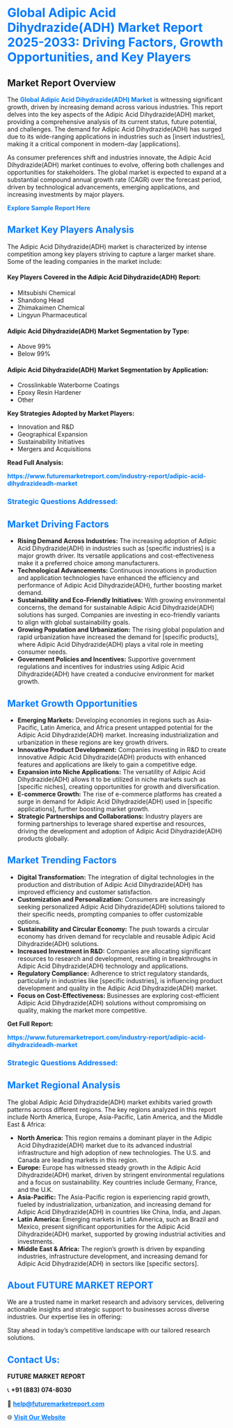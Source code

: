 <h1 style="color: #007BFF;">Global Adipic Acid Dihydrazide(ADH) Market Report 2025-2033: Driving Factors, Growth Opportunities, and Key Players</h1>

<section id="overview">
<h2>Market Report Overview</h2>
<p>The <a href="https://www.futuremarketreport.com/industry-report/adipic-acid-dihydrazideadh-market" style="color: #007BFF; text-decoration: none;"><strong>Global Adipic Acid Dihydrazide(ADH) Market</strong></a> is witnessing significant growth, driven by increasing demand across various industries. This report delves into the key aspects of the Adipic Acid Dihydrazide(ADH) market, providing a comprehensive analysis of its current status, future potential, and challenges. The demand for Adipic Acid Dihydrazide(ADH) has surged due to its wide-ranging applications in industries such as [insert industries], making it a critical component in modern-day [applications].</p>
<p>As consumer preferences shift and industries innovate, the Adipic Acid Dihydrazide(ADH) market continues to evolve, offering both challenges and opportunities for stakeholders. The global market is expected to expand at a substantial compound annual growth rate (CAGR) over the forecast period, driven by technological advancements, emerging applications, and increasing investments by major players.</p>
</section>

<section id="overview">
<p><a href="https://www.futuremarketreport.com/request-sample/reportId=47091" style="color: #007BFF; text-decoration: none;"><strong>Explore Sample Report Here</strong></a></p>
</section>

<section id="key-players">
<h2 style="color: #007BFF;">Market Key Players Analysis</h2>
<p>The Adipic Acid Dihydrazide(ADH) market is characterized by intense competition among key players striving to capture a larger market share. Some of the leading companies in the market include:</p>
<h4>Key Players Covered in the Adipic Acid Dihydrazide(ADH) Report:</h4>
<ul><li>Mitsubishi Chemical</li><li>Shandong Head</li><li>Zhimakaimen Chemical</li><li>Lingyun Pharmaceutical</li></ul>
<h4>Adipic Acid Dihydrazide(ADH) Market Segmentation by Type:</h4>
<ul><li>Above 99%</li><li>Below 99%</li></ul>

<h4>Adipic Acid Dihydrazide(ADH) Market Segmentation by Application:</h4>
<ul><li>Crosslinkable Waterborne Coatings</li><li>Epoxy Resin Hardener</li><li>Other</li></ul>
<p><strong>Key Strategies Adopted by Market Players:</strong></p>
<ul>
<li>Innovation and R&D</li>
<li>Geographical Expansion</li>
<li>Sustainability Initiatives</li>
<li>Mergers and Acquisitions</li>
</ul>
</section>

<section>
<p><strong>Read Full Analysis: </strong></p><a href="https://www.futuremarketreport.com/industry-report/adipic-acid-dihydrazideadh-market" style="color: #007BFF; text-decoration: none;"><strong>https://www.futuremarketreport.com/industry-report/adipic-acid-dihydrazideadh-market</strong></a>
<h3 style="color: #007BFF;">Strategic Questions Addressed:</h3>
</section>

<section id="driving-factors">
<h2 style="color: #007BFF;">Market Driving Factors</h2>
<ul>
<li><strong>Rising Demand Across Industries:</strong> The increasing adoption of Adipic Acid Dihydrazide(ADH) in industries such as [specific industries] is a major growth driver. Its versatile applications and cost-effectiveness make it a preferred choice among manufacturers.</li>
<li><strong>Technological Advancements:</strong> Continuous innovations in production and application technologies have enhanced the efficiency and performance of Adipic Acid Dihydrazide(ADH), further boosting market demand.</li>
<li><strong>Sustainability and Eco-Friendly Initiatives:</strong> With growing environmental concerns, the demand for sustainable Adipic Acid Dihydrazide(ADH) solutions has surged. Companies are investing in eco-friendly variants to align with global sustainability goals.</li>
<li><strong>Growing Population and Urbanization:</strong> The rising global population and rapid urbanization have increased the demand for [specific products], where Adipic Acid Dihydrazide(ADH) plays a vital role in meeting consumer needs.</li>
<li><strong>Government Policies and Incentives:</strong> Supportive government regulations and incentives for industries using Adipic Acid Dihydrazide(ADH) have created a conducive environment for market growth.</li>
</ul>
</section>

<section id="growth-opportunities">
<h2 style="color: #007BFF;">Market Growth Opportunities</h2>
<ul>
<li><strong>Emerging Markets:</strong> Developing economies in regions such as Asia-Pacific, Latin America, and Africa present untapped potential for the Adipic Acid Dihydrazide(ADH) market. Increasing industrialization and urbanization in these regions are key growth drivers.</li>
<li><strong>Innovative Product Development:</strong> Companies investing in R&D to create innovative Adipic Acid Dihydrazide(ADH) products with enhanced features and applications are likely to gain a competitive edge.</li>
<li><strong>Expansion into Niche Applications:</strong> The versatility of Adipic Acid Dihydrazide(ADH) allows it to be utilized in niche markets such as [specific niches], creating opportunities for growth and diversification.</li>
<li><strong>E-commerce Growth:</strong> The rise of e-commerce platforms has created a surge in demand for Adipic Acid Dihydrazide(ADH) used in [specific applications], further boosting market growth.</li>
<li><strong>Strategic Partnerships and Collaborations:</strong> Industry players are forming partnerships to leverage shared expertise and resources, driving the development and adoption of Adipic Acid Dihydrazide(ADH) products globally.</li>
</ul>
</section>

<section id="trending-factors">
<h2 style="color: #007BFF;">Market Trending Factors</h2>
<ul>
<li><strong>Digital Transformation:</strong> The integration of digital technologies in the production and distribution of Adipic Acid Dihydrazide(ADH) has improved efficiency and customer satisfaction.</li>
<li><strong>Customization and Personalization:</strong> Consumers are increasingly seeking personalized Adipic Acid Dihydrazide(ADH) solutions tailored to their specific needs, prompting companies to offer customizable options.</li>
<li><strong>Sustainability and Circular Economy:</strong> The push towards a circular economy has driven demand for recyclable and reusable Adipic Acid Dihydrazide(ADH) solutions.</li>
<li><strong>Increased Investment in R&D:</strong> Companies are allocating significant resources to research and development, resulting in breakthroughs in Adipic Acid Dihydrazide(ADH) technology and applications.</li>
<li><strong>Regulatory Compliance:</strong> Adherence to strict regulatory standards, particularly in industries like [specific industries], is influencing product development and quality in the Adipic Acid Dihydrazide(ADH) market.</li>
<li><strong>Focus on Cost-Effectiveness:</strong> Businesses are exploring cost-efficient Adipic Acid Dihydrazide(ADH) solutions without compromising on quality, making the market more competitive.</li>
</ul>
</section>

<section>
<p><strong>Get Full Report: </strong></p><a href="https://www.futuremarketreport.com/industry-report/adipic-acid-dihydrazideadh-market" style="color: #007BFF; text-decoration: none;"><strong>https://www.futuremarketreport.com/industry-report/adipic-acid-dihydrazideadh-market</strong></a>
<h3 style="color: #007BFF;">Strategic Questions Addressed:</h3>
</section>


<section id="regional-analysis">
<h2 style="color: #007BFF;">Market Regional Analysis</h2>
<p>The global Adipic Acid Dihydrazide(ADH) market exhibits varied growth patterns across different regions. The key regions analyzed in this report include North America, Europe, Asia-Pacific, Latin America, and the Middle East & Africa:</p>
<ul>
<li><strong>North America:</strong> This region remains a dominant player in the Adipic Acid Dihydrazide(ADH) market due to its advanced industrial infrastructure and high adoption of new technologies. The U.S. and Canada are leading markets in this region.</li>
<li><strong>Europe:</strong> Europe has witnessed steady growth in the Adipic Acid Dihydrazide(ADH) market, driven by stringent environmental regulations and a focus on sustainability. Key countries include Germany, France, and the U.K.</li>
<li><strong>Asia-Pacific:</strong> The Asia-Pacific region is experiencing rapid growth, fueled by industrialization, urbanization, and increasing demand for Adipic Acid Dihydrazide(ADH) in countries like China, India, and Japan.</li>
<li><strong>Latin America:</strong> Emerging markets in Latin America, such as Brazil and Mexico, present significant opportunities for the Adipic Acid Dihydrazide(ADH) market, supported by growing industrial activities and investments.</li>
<li><strong>Middle East & Africa:</strong> The region’s growth is driven by expanding industries, infrastructure development, and increasing demand for Adipic Acid Dihydrazide(ADH) in sectors like [specific sectors].</li>
</ul>
</section>

<footer>
<h2 style="color: #007BFF;">About FUTURE MARKET REPORT</h2>
<p>We are a trusted name in market research and advisory services, delivering actionable insights and strategic support to businesses across diverse industries. Our expertise lies in offering:</p>

<p>Stay ahead in today’s competitive landscape with our tailored research solutions.</p>

<h2 style="color: #007BFF;">Contact Us:</h2>
<p><strong>FUTURE MARKET REPORT</strong></p>
<p>📞 <strong>+91 (883) 074-8030</strong></p>
<p>📧 <strong><a href="mailto:help@futuremarketreport.com" style="color: #007BFF;">help@futuremarketreport.com</a></strong></p>
<p>🌐 <strong><a href="https://www.futuremarketreport.com/" style="color: #007BFF;">Visit Our Website</a></strong></p>
</footer>